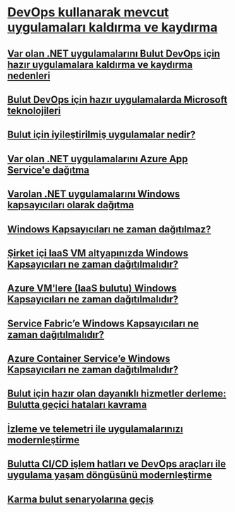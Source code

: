 # [DevOps kullanarak mevcut uygulamaları kaldırma ve kaydırma](index.md)
## [Var olan .NET uygulamalarını Bulut DevOps için hazır uygulamalara kaldırma ve kaydırma nedenleri](reasons-to-lift-and-shift-existing-net-apps-to-cloud-devops-ready-applications.md)
## [Bulut DevOps için hazır uygulamalarda Microsoft teknolojileri](microsoft-technologies-in-cloud-devops-ready-applications.md)
## [Bulut için iyileştirilmiş uygulamalar nedir?](what-about-cloud-optimized-applications.md)
## [Var olan .NET uygulamalarını Azure App Service'e dağıtma](how-to-deploy-existing-net-apps-to-azure-app-service.md)
## [Varolan .NET uygulamalarını Windows kapsayıcıları olarak dağıtma](deploy-existing-net-apps-as-windows-containers.md)
## [Windows Kapsayıcıları ne zaman dağıtılmaz?](when-not-to-deploy-to-windows-containers.md)
## [Şirket içi IaaS VM altyapınızda Windows Kapsayıcıları ne zaman dağıtılmalıdır?](when-to-deploy-windows-containers-in-your-on-premises-iaas-vm-infrastructure.md)
## [Azure VM’lere (IaaS bulutu) Windows Kapsayıcıları ne zaman dağıtılmalıdır?](when-to-deploy-windows-containers-to-azure-vms-iaas-cloud.md)
## [Service Fabric’e Windows Kapsayıcıları ne zaman dağıtılmalıdır?](when-to-deploy-windows-containers-to-service-fabric.md)
## [Azure Container Service’e Windows Kapsayıcıları ne zaman dağıtılmalıdır?](when-to-deploy-windows-containers-to-azure-container-service-kubernetes.md)
## [Bulut için hazır olan dayanıklı hizmetler derleme: Bulutta geçici hataları kavrama](build-resilient-services-ready-for-the-cloud-embrace-transient-failures-in-the-cloud.md)
## [İzleme ve telemetri ile uygulamalarınızı modernleştirme](modernize-your-apps-with-monitoring-and-telemetry.md)
## [Bulutta CI/CD işlem hatları ve DevOps araçları ile uygulama yaşam döngüsünü modernleştirme](modernize-your-apps-lifecycle-with-ci-cd-pipelines-and-devops-tools-in-the-cloud.md)
## [Karma bulut senaryolarına geçiş](migrate-to-hybrid-cloud-scenarios.md)
